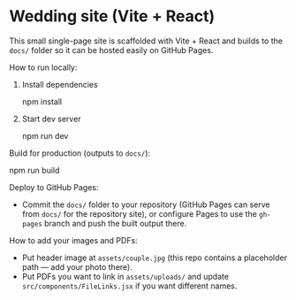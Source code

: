 # Wedding site (Vite + React)

This small single-page site is scaffolded with Vite + React and builds to the `docs/` folder so it can be hosted easily on GitHub Pages.

How to run locally:

1. Install dependencies

   npm install

2. Start dev server

   npm run dev

Build for production (outputs to `docs/`):

  npm run build

Deploy to GitHub Pages:

- Commit the `docs/` folder to your repository (GitHub Pages can serve from `docs/` for the repository site), or configure Pages to use the `gh-pages` branch and push the built output there.

How to add your images and PDFs:

- Put header image at `assets/couple.jpg` (this repo contains a placeholder path — add your photo there).
- Put PDFs you want to link in `assets/uploads/` and update `src/components/FileLinks.jsx` if you want different names.
